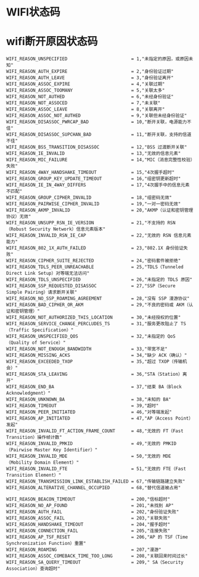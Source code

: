 # WIFI状态码
# wifi断开原因状态码
    WIFI_REASON_UNSPECIFIED                        = 1,"未指定的原因，或原因未知"
    WIFI_REASON_AUTH_EXPIRE                        = 2,"身份验证过期"
    WIFI_REASON_AUTH_LEAVE                         = 3,"身份验证离开"
    WIFI_REASON_ASSOC_EXPIRE                       = 4,"关联过期"
    WIFI_REASON_ASSOC_TOOMANY                      = 5,"关联太多"
    WIFI_REASON_NOT_AUTHED                         = 6,"未经身份验证"
    WIFI_REASON_NOT_ASSOCED                        = 7,"未关联"
    WIFI_REASON_ASSOC_LEAVE                        = 8,"关联离开"
    WIFI_REASON_ASSOC_NOT_AUTHED                   = 9,"关联但未经身份验证"
    WIFI_REASON_DISASSOC_PWRCAP_BAD                = 10,"断开关联，电源能力不佳"
    WIFI_REASON_DISASSOC_SUPCHAN_BAD               = 11,"断开关联，支持的信道不佳"
    WIFI_REASON_BSS_TRANSITION_DISASSOC            = 12,"BSS 过渡断开关联"
    WIFI_REASON_IE_INVALID                         = 13,"无效的信息元素"
    WIFI_REASON_MIC_FAILURE                        = 14,"MIC（消息完整性校验）失败"
    WIFI_REASON_4WAY_HANDSHAKE_TIMEOUT             = 15,"4次握手超时"
    WIFI_REASON_GROUP_KEY_UPDATE_TIMEOUT           = 16,"组密钥更新超时"
    WIFI_REASON_IE_IN_4WAY_DIFFERS                 = 17,"4次握手中的信息元素不匹配"
    WIFI_REASON_GROUP_CIPHER_INVALID               = 18,"组密码无效"
    WIFI_REASON_PAIRWISE_CIPHER_INVALID            = 19,"一对一密码无效"
    WIFI_REASON_AKMP_INVALID                       = 20,"AKMP（认证和密钥管理协议）无效"
    WIFI_REASON_UNSUPP_RSN_IE_VERSION              = 21,"不支持的 RSN（Robust Security Network）信息元素版本"
    WIFI_REASON_INVALID_RSN_IE_CAP                 = 22,"无效的 RSN 信息元素能力"
    WIFI_REASON_802_1X_AUTH_FAILED                 = 23,"802.1X 身份验证失败"
    WIFI_REASON_CIPHER_SUITE_REJECTED              = 24,"密码套件被拒绝"
    WIFI_REASON_TDLS_PEER_UNREACHABLE              = 25,"TDLS（Tunneled Direct Link Setup）对等端无法访问"
    WIFI_REASON_TDLS_UNSPECIFIED                   = 26,"未指定的 TDLS 原因"
    WIFI_REASON_SSP_REQUESTED_DISASSOC             = 27,"SSP（Secure Simple Pairing）请求断开关联"
    WIFI_REASON_NO_SSP_ROAMING_AGREEMENT           = 28,"没有 SSP 漫游协议"
    WIFI_REASON_BAD_CIPHER_OR_AKM                  = 29,"不良的密码或 AKM（认证和密钥管理）"
    WIFI_REASON_NOT_AUTHORIZED_THIS_LOCATION       = 30,"未经授权的位置"
    WIFI_REASON_SERVICE_CHANGE_PERCLUDES_TS        = 31,"服务更改阻止了 TS（Traffic Specification）"
    WIFI_REASON_UNSPECIFIED_QOS                    = 32,"未指定的 QoS（Quality of Service）"
    WIFI_REASON_NOT_ENOUGH_BANDWIDTH               = 33,"带宽不足"
    WIFI_REASON_MISSING_ACKS                       = 34,"缺少 ACK（确认）"
    WIFI_REASON_EXCEEDED_TXOP                      = 35,"超过 TXOP（传输机会）"
    WIFI_REASON_STA_LEAVING                        = 36,"STA（Station）离开"
    WIFI_REASON_END_BA                             = 37,"结束 BA（Block Acknowledgment）"
    WIFI_REASON_UNKNOWN_BA                         = 38,"未知的 BA"
    WIFI_REASON_TIMEOUT                            = 39,"超时"
    WIFI_REASON_PEER_INITIATED                     = 46,"对等端发起"
    WIFI_REASON_AP_INITIATED                       = 47,"AP（Access Point）发起"
    WIFI_REASON_INVALID_FT_ACTION_FRAME_COUNT      = 48,"无效的 FT（Fast Transition）操作帧计数"
    WIFI_REASON_INVALID_PMKID                      = 49,"无效的 PMKID（Pairwise Master Key Identifier）"
    WIFI_REASON_INVALID_MDE                        = 50,"无效的 MDE（Mobility Domain Element）"
    WIFI_REASON_INVALID_FTE                        = 51,"无效的 FTE（Fast Transition Element）"
    WIFI_REASON_TRANSMISSION_LINK_ESTABLISH_FAILED = 67,"传输链路建立失败"
    WIFI_REASON_ALTERATIVE_CHANNEL_OCCUPIED        = 68,"替代信道被占用"

    WIFI_REASON_BEACON_TIMEOUT                     = 200,"信标超时"
    WIFI_REASON_NO_AP_FOUND                        = 201,"未找到 AP"
    WIFI_REASON_AUTH_FAIL                          = 202,"身份验证失败"
    WIFI_REASON_ASSOC_FAIL                         = 203,"关联失败"
    WIFI_REASON_HANDSHAKE_TIMEOUT                  = 204,"握手超时"
    WIFI_REASON_CONNECTION_FAIL                    = 205,"连接失败"
    WIFI_REASON_AP_TSF_RESET                       = 206,"AP 的 TSF（Time Synchronization Function）重置"
    WIFI_REASON_ROAMING                            = 207,"漫游"
    WIFI_REASON_ASSOC_COMEBACK_TIME_TOO_LONG       = 208,"关联回来时间过长"
    WIFI_REASON_SA_QUERY_TIMEOUT                   = 209," SA（Security Association）查询超时"